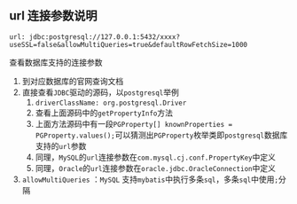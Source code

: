 
## url 连接参数说明

`url: jdbc:postgresql://127.0.0.1:5432/xxxx?useSSL=false&allowMultiQueries=true&defaultRowFetchSize=1000`

查看数据库支持的连接参数
1. 到对应数据库的官网查询文档
2. 直接查看`JDBC`驱动的源码，以`postgresql`举例
   1. `driverClassName: org.postgresql.Driver`
   2. 查看上面源码中的`getPropertyInfo`方法
   3. 上面方法源码中有一段`PGProperty[] knownProperties = PGProperty.values();`可以猜测出`PGProperty`枚举类即`postgresql`数据库支持的`url`参数
   4. 同理，`MySQL`的`url`连接参数在`com.mysql.cj.conf.PropertyKey`中定义
   5. 同理，`Oracle`的`url`连接参数在`oracle.jdbc.OracleConnection`中定义
3. `allowMultiQueries` ：`MySQL` 支持`mybatis`中执行多条`sql`，多条`sql`中使用`;`分隔